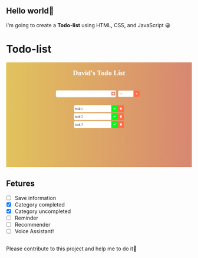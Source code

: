 ## Hello world👋

i'm going to create a **Todo-list** using HTML, CSS, and JavaScript 😀

# Todo-list

![Todo-list](<./Screenshot (353).png>)

## Fetures

- [ ] Save information
- [x] Category completed
- [x] Category uncompleted
- [ ] Reminder
- [ ] Recommender
- [ ] Voice Assistant!

##

Please contribute to this project and help me to do it🙏
